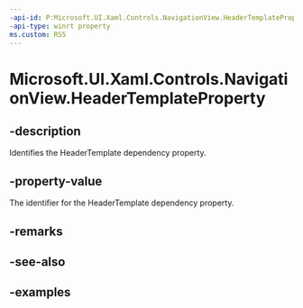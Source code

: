 ```yaml
---
-api-id: P:Microsoft.UI.Xaml.Controls.NavigationView.HeaderTemplateProperty
-api-type: winrt property
ms.custom: RS5
---
```

<!-- Property syntax.
public DependencyProperty HeaderTemplateProperty { get; }
-->

# Microsoft.UI.Xaml.Controls.NavigationView.HeaderTemplateProperty


## -description

Identifies the HeaderTemplate dependency property.


## -property-value

The identifier for the HeaderTemplate dependency property.


## -remarks


## -see-also


## -examples


